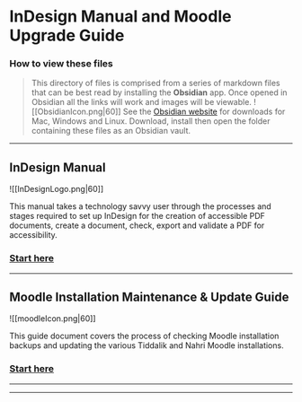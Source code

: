 # InDesign Manual and Moodle Upgrade Guide

### How to view these files

> This directory of files is comprised from a series of markdown files that can be best read by installing the **Obsidian** app.
> Once opened in Obsidian all the links will work and images will be viewable.
> ![[ObsidianIcon.png|60]]
> See the [Obsidian website](https://obsidian.md/) for downloads for Mac, Windows and Linux.
> Download, install then open the folder containing these files as an Obsidian vault.

---
## InDesign Manual

![[InDesignLogo.png|60]]

This manual takes a technology savvy user through the processes and stages required to set up InDesign for the creation of accessible PDF documents, create a document, check, export and validate a PDF for accessibility.
### [Start here](obsidian://open?vault=InDesign-Use&file=Indesign%20Manual%2F00-navigation-guide) 

---
## Moodle Installation Maintenance & Update Guide

![[moodleIcon.png|60]]

This guide document covers the process of checking Moodle installation backups and updating the various Tiddalik and Nahri Moodle installations.

### [Start here](obsidian://open?vault=InDesign-Use&file=Moodle%20Administration%2F00-Moodle-maintenance-guide) 
---
---


